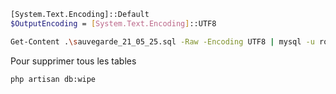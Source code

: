 
```bash
[System.Text.Encoding]::Default
$OutputEncoding = [System.Text.Encoding]::UTF8

Get-Content .\sauvegarde_21_05_25.sql -Raw -Encoding UTF8 | mysql -u root -p solicode_lms
```

Pour supprimer tous les tables 

````
php artisan db:wipe
````